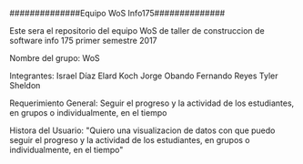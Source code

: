 ##############Equipo WoS Info175##############

Este sera el repositorio del equipo WoS de taller de construccion de software
info 175 primer semestre 2017

Nombre del grupo: WoS

Integrantes: 	Israel Díaz
	            Elard Koch
			        Jorge Obando
			        Fernando Reyes
			        Tyler Sheldon

Requerimiento General: Seguir el progreso y la actividad de los estudiantes, en grupos o individualmente, en el tiempo

Histora del Usuario: 
  "Quiero una visualizacion de datos con que puedo seguir el progreso y la actividad de los estudiantes, en grupos o individualmente, en el tiempo"



